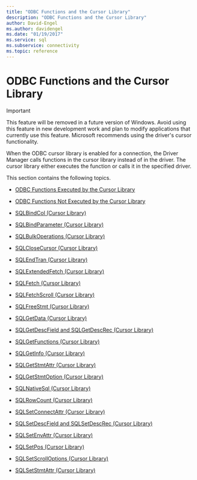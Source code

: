 ```yaml
---
title: "ODBC Functions and the Cursor Library"
description: "ODBC Functions and the Cursor Library"
author: David-Engel
ms.author: davidengel
ms.date: "01/19/2017"
ms.service: sql
ms.subservice: connectivity
ms.topic: reference
---
```

# ODBC Functions and the Cursor Library
> [!IMPORTANT]  
>  This feature will be removed in a future version of Windows. Avoid using this feature in new development work and plan to modify applications that currently use this feature. Microsoft recommends using the driver's cursor functionality.  
  
 When the ODBC cursor library is enabled for a connection, the Driver Manager calls functions in the cursor library instead of in the driver. The cursor library either executes the function or calls it in the specified driver.  
  
 This section contains the following topics.  
  
-   [ODBC Functions Executed by the Cursor Library](../../../odbc/reference/appendixes/odbc-functions-executed-by-the-cursor-library.md)  
  
-   [ODBC Functions Not Executed by the Cursor Library](../../../odbc/reference/appendixes/odbc-functions-not-executed-by-the-cursor-library.md)  
  
-   [SQLBindCol (Cursor Library)](../../../odbc/reference/appendixes/sqlbindcol-cursor-library.md)  
  
-   [SQLBindParameter (Cursor Library)](../../../odbc/reference/appendixes/sqlbindparameter-cursor-library.md)  
  
-   [SQLBulkOperations (Cursor Library)](../../../odbc/reference/appendixes/sqlbulkoperations-and-the-cursor-library.md)  
  
-   [SQLCloseCursor (Cursor Library)](../../../odbc/reference/appendixes/sqlclosecursor-odbc.md)  
  
-   [SQLEndTran (Cursor Library)](../../../odbc/reference/appendixes/sqlendtran-cursor-library.md)  
  
-   [SQLExtendedFetch (Cursor Library)](../../../odbc/reference/appendixes/sqlextendedfetch-cursor-library.md)  
  
-   [SQLFetch (Cursor Library)](../../../odbc/reference/appendixes/sqlfetch-cursor-library.md)  
  
-   [SQLFetchScroll (Cursor Library)](../../../odbc/reference/appendixes/sqlfetchscroll-cursor-library.md)  
  
-   [SQLFreeStmt (Cursor Library)](../../../odbc/reference/appendixes/sqlfreestmt-cursor-library.md)  
  
-   [SQLGetData (Cursor Library)](../../../odbc/reference/appendixes/sqlgetdata-cursor-library.md)  
  
-   [SQLGetDescField and SQLGetDescRec (Cursor Library)](../../../odbc/reference/appendixes/sqlgetdescfield-and-sqlgetdescrec-cursor-library.md)  
  
-   [SQLGetFunctions (Cursor Library)](../../../odbc/reference/appendixes/sqlgetfunctions-cursor-library.md)  
  
-   [SQLGetInfo (Cursor Library)](../../../odbc/reference/appendixes/sqlgetinfo-cursor-library.md)  
  
-   [SQLGetStmtAttr (Cursor Library)](../../../odbc/reference/appendixes/sqlgetstmtattr-cursor-library.md)  
  
-   [SQLGetStmtOption (Cursor Library)](../../../odbc/reference/appendixes/sqlgetstmtoption-cursor-library.md)  
  
-   [SQLNativeSql (Cursor Library)](../../../odbc/reference/appendixes/sqlnativesql-cursor-library.md)  
  
-   [SQLRowCount (Cursor Library)](../../../odbc/reference/appendixes/sqlrowcount-cursor-library.md)  
  
-   [SQLSetConnectAttr (Cursor Library)](../../../odbc/reference/appendixes/sqlsetconnectattr-cursor-library.md)  
  
-   [SQLSetDescField and SQLSetDescRec (Cursor Library)](../../../odbc/reference/appendixes/sqlsetdescfield-and-sqlsetdescrec-cursor-library.md)  
  
-   [SQLSetEnvAttr (Cursor Library)](../../../odbc/reference/appendixes/sqlsetenvattr-and-the-cursor-library.md)  
  
-   [SQLSetPos (Cursor Library)](../../../odbc/reference/appendixes/sqlsetpos-cursor-library.md)  
  
-   [SQLSetScrollOptions (Cursor Library)](../../../odbc/reference/appendixes/sqlsetscrolloptions-cursor-library.md)  
  
-   [SQLSetStmtAttr (Cursor Library)](../../../odbc/reference/appendixes/sqlsetstmtattr-cursor-library.md)
